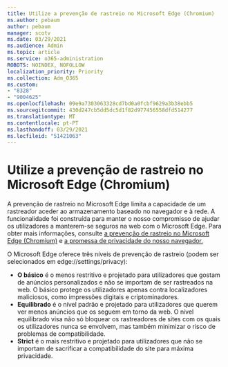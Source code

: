 ```yaml
---
title: Utilize a prevenção de rastreio no Microsoft Edge (Chromium)
ms.author: pebaum
author: pebaum
manager: scotv
ms.date: 03/29/2021
ms.audience: Admin
ms.topic: article
ms.service: o365-administration
ROBOTS: NOINDEX, NOFOLLOW
localization_priority: Priority
ms.collection: Adm_O365
ms.custom:
- "8328"
- "9004625"
ms.openlocfilehash: 09e9a7303063328cd7bd0a0fcbf9629a3b38ebb5
ms.sourcegitcommit: 430d247cb5dd5dc5d1f82d977456558dfd514277
ms.translationtype: MT
ms.contentlocale: pt-PT
ms.lasthandoff: 03/29/2021
ms.locfileid: "51421063"
---
```

# <a name="use-tracking-prevention-in-microsoft-edge-chromium"></a>Utilize a prevenção de rastreio no Microsoft Edge (Chromium)

A prevenção de rastreio no Microsoft Edge limita a capacidade de um rastreador aceder ao armazenamento baseado no navegador e à rede. A funcionalidade foi construída para manter o nosso compromisso de ajudar os utilizadores a manterem-se seguros na web com o Microsoft Edge. Para obter mais informações, consulte [a prevenção de rastreio no Microsoft Edge (Chromium)](https://go.microsoft.com/fwlink/?linkid=2135435) e [a promessa de privacidade do nosso navegador.](https://go.microsoft.com/fwlink/?linkid=2135350)

O Microsoft Edge oferece três níveis de prevenção de rastreio (podem ser selecionados em edge://settings/privacy):

- **O básico** é o menos restritivo e projetado para utilizadores que gostam de anúncios personalizados e não se importam de ser rastreados na web. O básico protege os utilizadores apenas contra localizadores maliciosos, como impressões digitais e criptominadores.
- **Equilibrado** é o nível padrão e projetado para utilizadores que querem ver menos anúncios que os seguem em torno da web. O nível equilibrado visa não só bloquear os rastreadores de sites com os quais os utilizadores nunca se envolvem, mas também minimizar o risco de problemas de compatibilidade.
- **Strict** é o mais restritivo e projetado para utilizadores que não se importam de sacrificar a compatibilidade do site para máxima privacidade.